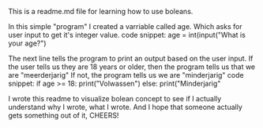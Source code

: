 This is a readme.md file for learning how to use boleans.

In this simple "program" I created a varriable called age.  Which asks for user input to get it's integer value.
code snippet: age = int(input("What is your age?") 

The next line tells the program to print an output based on the user input. If the user tells us they are 18 years or older, then the program tells us that we are "meerderjarig" 
If not, the program tells us we are "minderjarig"
code snippet:    if age >= 18:
                 print("Volwassen")
                 else:
                 print("Minderjarig"

I wrote this readme to visualize bolean concept to see if I actually understand why I wrote, what I wrote. And I hope that someone actually gets something out of it, CHEERS!
